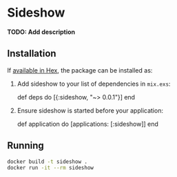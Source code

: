 # Sideshow

**TODO: Add description**

## Installation

If [available in Hex](https://hex.pm/docs/publish), the package can be installed as:

  1. Add sideshow to your list of dependencies in `mix.exs`:

        def deps do
          [{:sideshow, "~> 0.0.1"}]
        end

  2. Ensure sideshow is started before your application:

        def application do
          [applications: [:sideshow]]
        end


## Running

```bash
docker build -t sideshow .
docker run -it --rm sideshow
```
